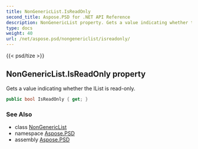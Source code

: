 ```yaml
---
title: NonGenericList.IsReadOnly
second_title: Aspose.PSD for .NET API Reference
description: NonGenericList property. Gets a value indicating whether the IList is readonly
type: docs
weight: 40
url: /net/aspose.psd/nongenericlist/isreadonly/
---
```

{{< psd/tize >}}
## NonGenericList.IsReadOnly property

Gets a value indicating whether the IList is read-only.

```csharp
public bool IsReadOnly { get; }
```

### See Also

* class [NonGenericList](../)
* namespace [Aspose.PSD](../../../aspose.psd/)
* assembly [Aspose.PSD](../../../)


